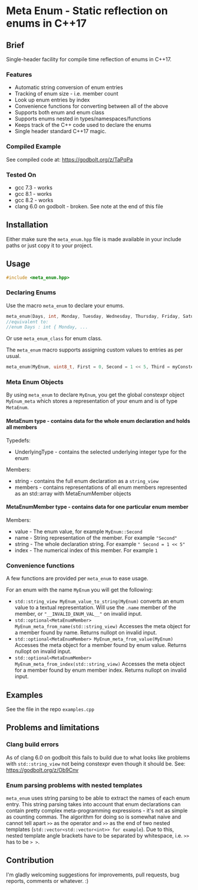 # Meta Enum - Static reflection on enums in C++17

## Brief

Single-header facility for compile time reflection of enums in C++17.

### Features
 * Automatic string conversion of enum entries
 * Tracking of enum size - i.e. member count
 * Look up enum entries by index
 * Convenience functions for converting between all of the above
 * Supports both enum and enum class
 * Supports enums nested in types/namespaces/functions
 * Keeps track of the C++ code used to declare the enums
 * Single header standard C++17 magic.

### Compiled Example
See compiled code at: https://godbolt.org/z/TaPqPa

### Tested On
 * gcc 7.3 - works
 * gcc 8.1 - works
 * gcc 8.2 - works
 * clang 6.0 on godbolt - broken. See note at the end of this file

## Installation

Either make sure the `meta_enum.hpp` file is made available in your include paths or just copy it to your project.

## Usage

```cpp
#include <meta_enum.hpp>
```

### Declaring Enums

Use the macro `meta_enum` to declare your enums.

```cpp
meta_enum(Days, int, Monday, Tuesday, Wednesday, Thursday, Friday, Saturday, Sunday);
//equivalent to:
//enum Days : int { Monday, ...
```

Or use `meta_enum_class` for enum class.

The `meta_enum` macro supports assigning custom values to entries as per usual.
```cpp
meta_enum(MyEnum, uint8_t, First = 0, Second = 1 << 5, Third = myConstexprFunction<int>());
```

### Meta Enum Objects

By using `meta_enum` to declare `MyEnum`, you get the global constexpr object `MyEnum_meta` which stores a representation of your enum and is of type `MetaEnum`.

#### MetaEnum type - contains data for the whole enum declaration and holds all members

Typedefs:
 * UnderlyingType - contains the selected underlying integer type for the enum

Members:
 * string - contains the full enum declaration as a `string_view`
 * members - contains representations of all enum members represented as an std::array with MetaEnumMember objects

#### MetaEnumMember type - contains data for one particular enum member

Members:
 * value - The enum value, for example `MyEnum::Second`
 * name - String representation of the member. For example `"Second"`
 * string - The whole declaration string. For example `" Second = 1 << 5"`
 * index - The numerical index of this member. For example `1`

### Convenience functions

A few functions are provided per `meta_enum` to ease usage.

For an enum with the name `MyEnum` you will get the following:
 * `std::string_view MyEnum_value_to_string(MyEnum)` converts an enum value to a textual representation. Will use the `.name` member of the member, or `"__INVALID_ENUM_VAL__"` on invalid input.
 * `std::optional<MetaEnumMember> MyEnum_meta_from_name(std::string_view)` Accesses the meta object for a member found by name. Returns nullopt on invalid input.
 * `std::optional<MetaEnumMember> MyEnum_meta_from_value(MyEnum)` Accesses the meta object for a member found by enum value. Returns nullopt on invalid input.
 * `std::optional<MetaEnumMember> MyEnum_meta_from_index(std::string_view)` Accesses the meta object for a member found by enum member index. Returns nullopt on invalid input.

## Examples

See the file in the repo `examples.cpp`

## Problems and limitations

### Clang build errors

As of clang 6.0 on godbolt this fails to build due to what looks like problems with `std::string_view` not being constexpr even though it should be. See: https://godbolt.org/z/Ob9Cnv

### Enum parsing problems with nested templates

`meta_enum` uses string parsing to be able to extract the names of each enum entry. This string parsing takes into account that enum declarations can contain pretty complex meta-programming expressions - it's not as simple as counting commas. The algorithm for doing so is somewhat naive and cannot tell apart `>>` as the operator and `>>` as the end of two nested templates (`std::vector<std::vector<int>> for example`). Due to this, nested template angle brackets have to be separated by whitespace, i.e. `>>` has to be `> >`.

## Contribution

I'm gladly welcoming suggestions for improvements, pull requests, bug reports, comments or whatever. :)

